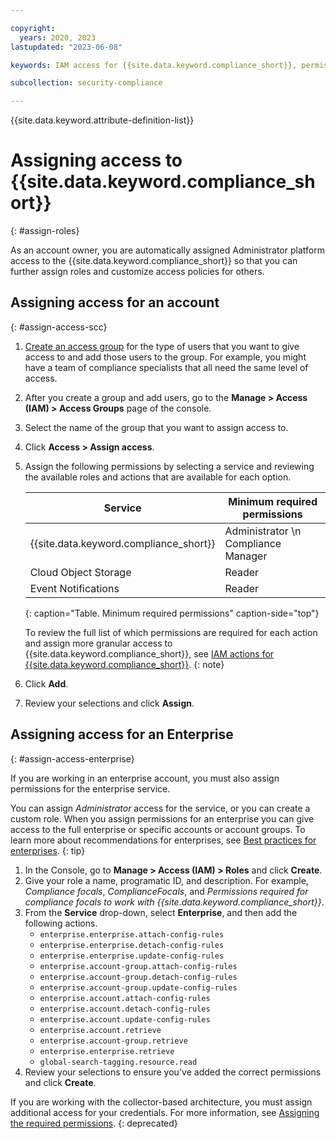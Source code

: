 ```yaml
---

copyright:
  years: 2020, 2023
lastupdated: "2023-06-08"

keywords: IAM access for {{site.data.keyword.compliance_short}}, permissions for {{site.data.keyword.compliance_short}}, identity and access management for {{site.data.keyword.compliance_short}}, roles for {{site.data.keyword.compliance_short}}, actions for {{site.data.keyword.compliance_short}}, assigning access for {{site.data.keyword.compliance_short}}

subcollection: security-compliance

---
```


{{site.data.keyword.attribute-definition-list}}


# Assigning access to {{site.data.keyword.compliance_short}}
{: #assign-roles}

As an account owner, you are automatically assigned Administrator platform access to the {{site.data.keyword.compliance_short}} so that you can further assign roles and customize access policies for others.

## Assigning access for an account
{: #assign-access-scc}

1. [Create an access group](/docs/account?topic=account-groups#create_ag) for the type of users that you want to give access to and add those users to the group. For example, you might have a team of compliance specialists that all need the same level of access.
2. After you create a group and add users, go to the **Manage > Access (IAM) > Access Groups** page of the console.
3. Select the name of the group that you want to assign access to.
4. Click **Access > Assign access**.
5. Assign the following permissions by selecting a service and reviewing the available roles and actions that are available for each option.
   
	| Service | Minimum required permissions |
	|---------|----------------------|
	| {{site.data.keyword.compliance_short}} | Administrator \n Compliance Manager |
	| Cloud Object Storage | Reader |
	| Event Notifications | Reader |
	{: caption="Table. Minimum required permissions" caption-side="top"}

	To review the full list of which permissions are required for each action and assign more granular access to {{site.data.keyword.compliance_short}}, see [IAM actions for {{site.data.keyword.compliance_short}}](/docs/security-compliance?topic=security-compliance-access-management).
	{: note}

6. Click **Add**.
7. Review your selections and click **Assign**.

## Assigning access for an Enterprise
{: #assign-access-enterprise}


If you are working in an enterprise account, you must also assign permissions for the enterprise service. 

You can assign *Administrator* access for the service, or you can create a custom role. When you assign permissions for an enterprise you can give access to the full enterprise or specific accounts or account groups. To learn more about recommendations for enterprises, see [Best practices for enterprises](/docs/security-compliance?topic=security-compliance-best-practices#bp-enterprise).
{: tip}

1. In the Console, go to **Manage > Access (IAM) > Roles** and click **Create**.
2. Give your role a name, programatic ID, and description. For example, *Compliance focals*, *ComplianceFocals*, and *Permissions required for compliance focals to work with {{site.data.keyword.compliance_short}}*.
3. From the **Service** drop-down, select **Enterprise**, and then add the following actions.
	* `enterprise.enterprise.attach-config-rules`
	* `enterprise.enterprise.detach-config-rules`
	* `enterprise.enterprise.update-config-rules`
	* `enterprise.account-group.attach-config-rules`
	* `enterprise.account-group.detach-config-rules`
	* `enterprise.account-group.update-config-rules`
	* `enterprise.account.attach-config-rules`
	* `enterprise.account.detach-config-rules`
	* `enterprise.account.update-config-rules`
	* `enterprise.account.retrieve`
	* `enterprise.account-group.retrieve`
	* `enterprise.enterprise.retrieve`
	* `global-search-tagging.resource.read`
4. Review your selections to ensure you've added the correct permissions and click **Create**.




If you are working with the collector-based architecture, you must assign additional access for your credentials. For more information, see [Assigning the required permissions](/docs/security-compliance?topic=security-compliance-permissions).
{: deprecated}


